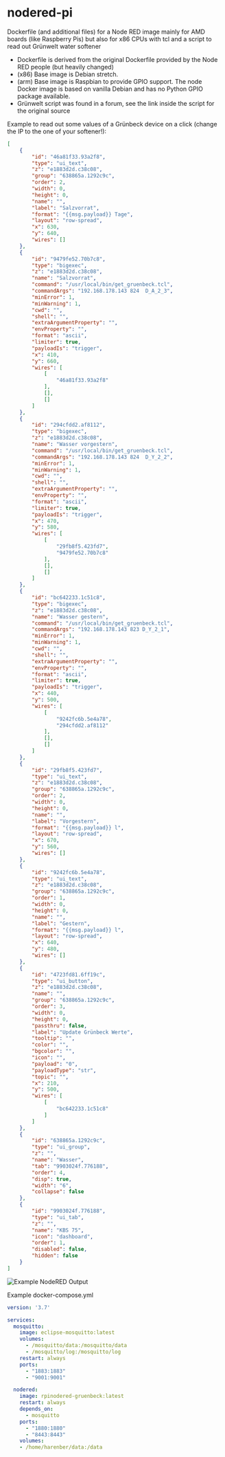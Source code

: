 # nodered-pi
Dockerfile (and additional files) for a Node RED image mainly for AMD
boards (like Raspberry Pis) but also for x86 CPUs with tcl and a script to read out Grünwelt water softener

- Dockerfile is derived from the original Dockerfile provided by the Node RED people (but heavily changed)
- (x86) Base image is Debian stretch.
- (arm) Base image is Raspbian to provide GPIO support. The node Docker image is based on vanilla Debian and has no Python GPIO package available.
- Grünwelt script was found in a forum, see the link inside the script for the original source

Example to read out some values of a Grünbeck device on a click (change the IP to the one of your softener!):

```json
[
    {
        "id": "46a81f33.93a2f8",
        "type": "ui_text",
        "z": "e1883d2d.c38c08",
        "group": "638865a.1292c9c",
        "order": 2,
        "width": 0,
        "height": 0,
        "name": "",
        "label": "Salzvorrat",
        "format": "{{msg.payload}} Tage",
        "layout": "row-spread",
        "x": 630,
        "y": 640,
        "wires": []
    },
    {
        "id": "9479fe52.70b7c8",
        "type": "bigexec",
        "z": "e1883d2d.c38c08",
        "name": "Salzvorrat",
        "command": "/usr/local/bin/get_gruenbeck.tcl",
        "commandArgs": "192.168.178.143 824  D_A_2_3",
        "minError": 1,
        "minWarning": 1,
        "cwd": "",
        "shell": "",
        "extraArgumentProperty": "",
        "envProperty": "",
        "format": "ascii",
        "limiter": true,
        "payloadIs": "trigger",
        "x": 410,
        "y": 660,
        "wires": [
            [
                "46a81f33.93a2f8"
            ],
            [],
            []
        ]
    },
    {
        "id": "294cfdd2.af8112",
        "type": "bigexec",
        "z": "e1883d2d.c38c08",
        "name": "Wasser vorgestern",
        "command": "/usr/local/bin/get_gruenbeck.tcl",
        "commandArgs": "192.168.178.143 824  D_Y_2_2",
        "minError": 1,
        "minWarning": 1,
        "cwd": "",
        "shell": "",
        "extraArgumentProperty": "",
        "envProperty": "",
        "format": "ascii",
        "limiter": true,
        "payloadIs": "trigger",
        "x": 470,
        "y": 580,
        "wires": [
            [
                "29fb8f5.423fd7",
                "9479fe52.70b7c8"
            ],
            [],
            []
        ]
    },
    {
        "id": "bc642233.1c51c8",
        "type": "bigexec",
        "z": "e1883d2d.c38c08",
        "name": "Wasser gestern",
        "command": "/usr/local/bin/get_gruenbeck.tcl",
        "commandArgs": "192.168.178.143 823 D_Y_2_1",
        "minError": 1,
        "minWarning": 1,
        "cwd": "",
        "shell": "",
        "extraArgumentProperty": "",
        "envProperty": "",
        "format": "ascii",
        "limiter": true,
        "payloadIs": "trigger",
        "x": 440,
        "y": 500,
        "wires": [
            [
                "9242fc6b.5e4a78",
                "294cfdd2.af8112"
            ],
            [],
            []
        ]
    },
    {
        "id": "29fb8f5.423fd7",
        "type": "ui_text",
        "z": "e1883d2d.c38c08",
        "group": "638865a.1292c9c",
        "order": 2,
        "width": 0,
        "height": 0,
        "name": "",
        "label": "Vorgestern",
        "format": "{{msg.payload}} l",
        "layout": "row-spread",
        "x": 670,
        "y": 560,
        "wires": []
    },
    {
        "id": "9242fc6b.5e4a78",
        "type": "ui_text",
        "z": "e1883d2d.c38c08",
        "group": "638865a.1292c9c",
        "order": 1,
        "width": 0,
        "height": 0,
        "name": "",
        "label": "Gestern",
        "format": "{{msg.payload}} l",
        "layout": "row-spread",
        "x": 640,
        "y": 480,
        "wires": []
    },
    {
        "id": "4723fd81.6ff19c",
        "type": "ui_button",
        "z": "e1883d2d.c38c08",
        "name": "",
        "group": "638865a.1292c9c",
        "order": 3,
        "width": 0,
        "height": 0,
        "passthru": false,
        "label": "Update Grünbeck Werte",
        "tooltip": "",
        "color": "",
        "bgcolor": "",
        "icon": "",
        "payload": "0",
        "payloadType": "str",
        "topic": "",
        "x": 210,
        "y": 500,
        "wires": [
            [
                "bc642233.1c51c8"
            ]
        ]
    },
    {
        "id": "638865a.1292c9c",
        "type": "ui_group",
        "z": "",
        "name": "Wasser",
        "tab": "9903024f.776188",
        "order": 4,
        "disp": true,
        "width": "6",
        "collapse": false
    },
    {
        "id": "9903024f.776188",
        "type": "ui_tab",
        "z": "",
        "name": "KBS 75",
        "icon": "dashboard",
        "order": 1,
        "disabled": false,
        "hidden": false
    }
]
```

![Example NodeRED Output](https://raw.githubusercontent.com/harenber/nodered-pi/master/Gruenwelt_example.png)


Example docker-compose.yml

```yaml
version: '3.7'

services:
  mosquitto:
    image: eclipse-mosquitto:latest
    volumes:
      - /mosquitto/data:/mosquitto/data
      - /mosquitto/log:/mosquitto/log
    restart: always
    ports:
      - "1883:1883"
      - "9001:9001"

  nodered:
    image: rpinodered-gruenbeck:latest
    restart: always
    depends_on:
      - mosquitto
    ports:
      - "1880:1880"
      - "8443:8443"
    volumes:
    - /home/harenber/data:/data
```
